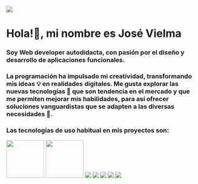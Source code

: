 <div class="container">
  <img src="https://github.com/user-attachments/assets/9c2e207a-0c22-40fd-a91b-efa915a50826">
</div>

<div class="container">
  <h1>Hola!👋, mi nombre es José Vielma</h1>
  <h3>Soy Web developer autodidacta, con pasión por el diseño y desarrollo de aplicaciones funcionales. </h3>
</div>

<div class="container">
  <h3>
    La programación ha impulsado mi creatividad, transformando mis ideas 💡 en realidades digitales. Me gusta explorar las nuevas tecnologías 🤖 que son tendencia en el mercado y que me permiten mejorar mis habilidades, para así ofrecer soluciones vanguardistas que se adapten a las diversas necesidades 🚀.
  </h3>
</div>

<div class="container">
  <h3>
    Las tecnologías de uso habitual en mis proyectos son:
  </h3>
</div>

<!--Logos-->
<div class="container">
  <div class="row">
    <div class="col">
      <img src="https://github.com/user-attachments/assets/48a9bebd-5170-4e7a-9ac1-4f164ba9cb1c" width="100px" height="100px" name="Python">
      <img src="https://github.com/user-attachments/assets/29df8dbb-2a64-42a2-9da2-0e5ffe115ca4" width="100px" height="100px" name="Django">
      <img src="https://github.com/user-attachments/assets/99ceec74-768b-4a58-a674-4cb14739de14"  name="Html">
      <img src="https://github.com/user-attachments/assets/2bd99e01-58ab-43c5-9961-5da3fce66006"  name="CSS">
      <img src="https://github.com/user-attachments/assets/7fe51856-9ab5-4397-bf3c-0eb3bb741ecb" name="JavaScript">
      <img src="https://github.com/user-attachments/assets/124efe03-ac88-4b1b-9311-9dd34977eb4a"  name="Bootstrap">
      <img src="!https://github.com/user-attachments/assets/4fccdc37-ff05-4051-8366-a9d97cbf2b3d"  name="Sqlite">
  </div>
  </div>
</div>

